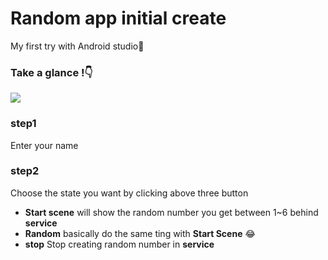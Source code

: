 # Random app initial create

My first try with Android studio:man_dancing:

### **Take a glance !**:point_down:

![](https://i.imgur.com/PJ23Pib.png=20x)

### **step1**
Enter your name
### **step2**
Choose the state you want by clicking above three button

* **Start scene**
     will show the random number you get between 1~6 behind **service**
* **Random**
     basically do the same ting with **Start Scene** :joy:
* **stop**
    Stop creating random number in **service**

